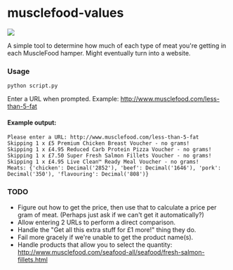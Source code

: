 # musclefood-values

![](https://i.imgur.com/MeLmG9u.png)

A simple tool to determine how much of each type of meat you're getting in each MuscleFood hamper.  Might eventually turn into a website.

### Usage

`python script.py`

Enter a URL when prompted.  Example: http://www.musclefood.com/less-than-5-fat

#### Example output:

```
Please enter a URL: http://www.musclefood.com/less-than-5-fat
Skipping 1 x £5 Premium Chicken Breast Voucher - no grams!
Skipping 1 x £4.95 Reduced Carb Protein Pizza Voucher - no grams!
Skipping 1 x £7.50 Super Fresh Salmon Fillets Voucher - no grams!
Skipping 1 x £4.95 Live Clean™ Ready Meal Voucher - no grams!
Meats: {'chicken': Decimal('2852'), 'beef': Decimal('1646'), 'pork': Decimal('350'), 'flavouring': Decimal('808')}
```


### TODO

* Figure out how to get the price, then use that to calculate a price per gram of meat. (Perhaps just ask if we can't get it automatically?)
* Allow entering 2 URLs to perform a direct comparison.
* Handle the "Get all this extra stuff for £1 more!" thing they do.
* Fail more gracely if we're unable to get the product name(s).
* Handle products that allow you to select the quantity: http://www.musclefood.com/seafood-all/seafood/fresh-salmon-fillets.html
